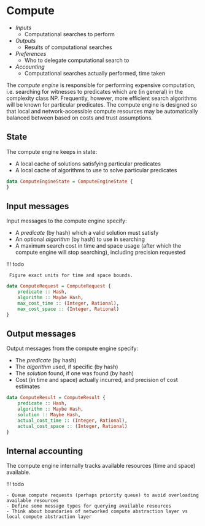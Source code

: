 # Compute

- *Inputs*
    - Computational searches to perform
- *Outputs*
    - Results of computational searches
- *Preferences*
    - Who to delegate computational search to
- *Accounting*
    - Computational searches actually performed, time taken


The _compute engine_ is responsible for performing expensive computation, i.e. searching for witnesses to predicates which are (in general) in the complexity class NP. Frequently, however, more efficient search algorithms will be known for particular predicates. The compute engine is designed so that local and network-accessible compute resources may be automatically balanced between based on costs and trust assumptions.

## State

The compute engine keeps in state:
- A local cache of solutions satisfying particular predicates
- A local cache of algorithms to use to solve particular predicates

```haskell
data ComputeEngineState = ComputeEngineState {
}
```

## Input messages

Input messages to the compute engine specify:
- A _predicate_ (by hash) which a valid solution must satisfy
- An optional _algorithm_ (by hash) to use in searching
- A maximum search cost in time and space usage (after which the compute engine will stop searching), including precision requested

!!! todo

     Figure exact units for time and space bounds.

```haskell
data ComputeRequest = ComputeRequest {
    predicate :: Hash,
    algorithm :: Maybe Hash,
    max_cost_time :: (Integer, Rational),
    max_cost_space :: (Integer, Rational)
}
```

## Output messages

Output messages from the compute engine specify:
- The _predicate_ (by hash)
- The _algorithm_ used, if specific (by hash)
- The _solution_ found, if one was found (by hash)
- Cost (in time and space) actually incurred, and precision of cost estimates

```haskell
data ComputeResult = ComputeResult {
    predicate :: Hash,
    algorithm :: Maybe Hash,
    solution :: Maybe Hash,
    actual_cost_time :: (Integer, Rational),
    actual_cost_space :: (Integer, Rational)
}
```

## Internal accounting

The compute engine internally tracks available resources (time and space) available.

!!! todo

    - Queue compute requests (perhaps priority queue) to avoid overloading available resources
    - Define some message types for querying available resources
    - Think about boundaries of networked compute abstraction layer vs local compute abstraction layer
